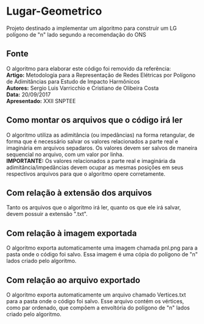 # Lugar-Geometrico
Projeto destinado a implementar um algoritmo para construir um LG polígono de "n" lado segundo a recomendação do ONS 

## Fonte
O algoritmo para elaborar este código foi removido da referência:  
**Artigo:** Metodologia para a Representação de Redes Elétricas por Polígono de Adimitâncias para Estudo de Impacto Harmônicos  
**Autores:** Sergio Luis Varricchio e Cristiano de Olibeira Costa  
**Data:** 20/09/2017  
**Apresentado:** XXII SNPTEE  

## Como montar os arquivos que o código irá ler  
O algoritmo utiliza as adimitância (ou impedâncias) na forma retangular, de forma que é necessário salvar os valores relacionados a parte real e imaginária em arquivos sepadaros. Os valores devem ser salvos de maneira sequencial no arquivo, com um valor por linha.  
**IMPORTANTE:** Os valores relacionados a parte real e imaginária da adimitância/impedâncias devem ocupar as mesmas posições em seus respectivos arquivos para que o algoritmo opere corretamente.  

## Com relação à extensão dos arquivos  
Tanto os arquivos que o algoritmo irá ler, quanto os que ele irá salvar, devem possuir a extensão ".txt".  

## Com relação à imagem exportada  
O algoritmo exporta automaticamente uma imagem chamada pnl.png para a pasta onde o código foi salvo. Essa imagem é uma cópia do polígono de "n" lados criado pelo algoritmo.  

## Com relação ao arquivo exportado  
O algoritmo exporta automaticamente um arquivo chamado Vertices.txt para a pasta onde o código foi salvo. Esse arquivo contém os vértices, como par ordenado, que compõem a envoltória do polígono de "n" lados criado pelo algoritmo.